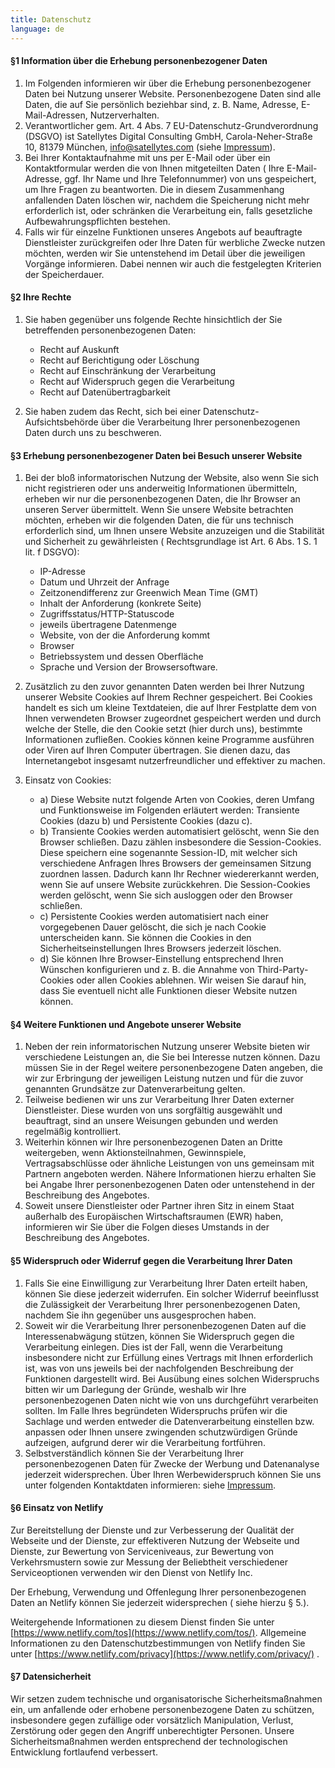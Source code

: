 ```yaml
---
title: Datenschutz
language: de
---
```


#### §1 Information über die Erhebung personenbezogener Daten

1. Im Folgenden informieren wir über die Erhebung personenbezogener Daten bei Nutzung unserer Website. Personenbezogene
   Daten sind alle Daten, die auf Sie persönlich beziehbar sind, z. B. Name, Adresse, E-Mail-Adressen, Nutzerverhalten.
2. Verantwortlicher gem. Art. 4 Abs. 7 EU-Datenschutz-Grundverordnung (DSGVO) ist Satellytes Digital Consulting GmbH,
   Carola-Neher-Straße 10, 81379 München, info@satellytes.com (siehe [Impressum](/imprint/)).
3. Bei Ihrer Kontaktaufnahme mit uns per E-Mail oder über ein Kontaktformular werden die von Ihnen mitgeteilten Daten (
   Ihre E-Mail-Adresse, ggf. Ihr Name und Ihre Telefonnummer) von uns gespeichert, um Ihre Fragen zu beantworten. Die in
   diesem Zusammenhang anfallenden Daten löschen wir, nachdem die Speicherung nicht mehr erforderlich ist, oder
   schränken die Verarbeitung ein, falls gesetzliche Aufbewahrungspflichten bestehen.
4. Falls wir für einzelne Funktionen unseres Angebots auf beauftragte Dienstleister zurückgreifen oder Ihre Daten für
   werbliche Zwecke nutzen möchten, werden wir Sie untenstehend im Detail über die jeweiligen Vorgänge informieren.
   Dabei nennen wir auch die festgelegten Kriterien der Speicherdauer.

#### §2 Ihre Rechte

1. Sie haben gegenüber uns folgende Rechte hinsichtlich der Sie betreffenden personenbezogenen Daten:

    - Recht auf Auskunft
    - Recht auf Berichtigung oder Löschung
    - Recht auf Einschränkung der Verarbeitung
    - Recht auf Widerspruch gegen die Verarbeitung
    - Recht auf Datenübertragbarkeit

2. Sie haben zudem das Recht, sich bei einer Datenschutz-Aufsichtsbehörde über die Verarbeitung Ihrer personenbezogenen
   Daten durch uns zu beschweren.

#### §3 Erhebung personenbezogener Daten bei Besuch unserer Website

1. Bei der bloß informatorischen Nutzung der Website, also wenn Sie sich nicht registrieren oder uns anderweitig
   Informationen übermitteln, erheben wir nur die personenbezogenen Daten, die Ihr Browser an unseren Server
   übermittelt. Wenn Sie unsere Website betrachten möchten, erheben wir die folgenden Daten, die für uns technisch
   erforderlich sind, um Ihnen unsere Website anzuzeigen und die Stabilität und Sicherheit zu gewährleisten (
   Rechtsgrundlage ist Art. 6 Abs. 1 S. 1 lit. f DSGVO):

    - IP-Adresse
    - Datum und Uhrzeit der Anfrage
    - Zeitzonendifferenz zur Greenwich Mean Time (GMT)
    - Inhalt der Anforderung (konkrete Seite)
    - Zugriffsstatus/HTTP-Statuscode
    - jeweils übertragene Datenmenge
    - Website, von der die Anforderung kommt
    - Browser
    - Betriebssystem und dessen Oberfläche
    - Sprache und Version der Browsersoftware.

2. Zusätzlich zu den zuvor genannten Daten werden bei Ihrer Nutzung unserer Website Cookies auf Ihrem Rechner
   gespeichert. Bei Cookies handelt es sich um kleine Textdateien, die auf Ihrer Festplatte dem von Ihnen verwendeten
   Browser zugeordnet gespeichert werden und durch welche der Stelle, die den Cookie setzt (hier durch uns), bestimmte
   Informationen zufließen. Cookies können keine Programme ausführen oder Viren auf Ihren Computer übertragen. Sie
   dienen dazu, das Internetangebot insgesamt nutzerfreundlicher und effektiver zu machen.
3. Einsatz von Cookies:
    - a) Diese Website nutzt folgende Arten von Cookies, deren Umfang und Funktionsweise im Folgenden erläutert werden: Transiente Cookies (dazu b) und Persistente Cookies (dazu c).
    - b) Transiente Cookies werden automatisiert gelöscht, wenn Sie den Browser schließen. Dazu zählen insbesondere die
      Session-Cookies. Diese speichern eine sogenannte Session-ID, mit welcher sich verschiedene Anfragen Ihres Browsers
      der gemeinsamen Sitzung zuordnen lassen. Dadurch kann Ihr Rechner wiedererkannt werden, wenn Sie auf unsere
      Website zurückkehren. Die Session-Cookies werden gelöscht, wenn Sie sich ausloggen oder den Browser schließen.
    - c) Persistente Cookies werden automatisiert nach einer vorgegebenen Dauer gelöscht, die sich je nach Cookie
      unterscheiden kann. Sie können die Cookies in den Sicherheitseinstellungen Ihres Browsers jederzeit löschen.
    - d) Sie können Ihre Browser-Einstellung entsprechend Ihren Wünschen konfigurieren und z. B. die Annahme von
      Third-Party-Cookies oder allen Cookies ablehnen. Wir weisen Sie darauf hin, dass Sie eventuell nicht alle
      Funktionen dieser Website nutzen können.

#### §4 Weitere Funktionen und Angebote unserer Website

1. Neben der rein informatorischen Nutzung unserer Website bieten wir verschiedene Leistungen an, die Sie bei Interesse
   nutzen können. Dazu müssen Sie in der Regel weitere personenbezogene Daten angeben, die wir zur Erbringung der
   jeweiligen Leistung nutzen und für die zuvor genannten Grundsätze zur Datenverarbeitung gelten.
2. Teilweise bedienen wir uns zur Verarbeitung Ihrer Daten externer Dienstleister. Diese wurden von uns sorgfältig
   ausgewählt und beauftragt, sind an unsere Weisungen gebunden und werden regelmäßig kontrolliert.
3. Weiterhin können wir Ihre personenbezogenen Daten an Dritte weitergeben, wenn Aktionsteilnahmen, Gewinnspiele,
   Vertragsabschlüsse oder ähnliche Leistungen von uns gemeinsam mit Partnern angeboten werden. Nähere Informationen
   hierzu erhalten Sie bei Angabe Ihrer personenbezogenen Daten oder untenstehend in der Beschreibung des Angebotes.
4. Soweit unsere Dienstleister oder Partner ihren Sitz in einem Staat außerhalb des Europäischen Wirtschaftsraumen (EWR)
   haben, informieren wir Sie über die Folgen dieses Umstands in der Beschreibung des Angebotes.

#### §5 Widerspruch oder Widerruf gegen die Verarbeitung Ihrer Daten

1. Falls Sie eine Einwilligung zur Verarbeitung Ihrer Daten erteilt haben, können Sie diese jederzeit widerrufen. Ein
   solcher Widerruf beeinflusst die Zulässigkeit der Verarbeitung Ihrer personenbezogenen Daten, nachdem Sie ihn
   gegenüber uns ausgesprochen haben.
2. Soweit wir die Verarbeitung Ihrer personenbezogenen Daten auf die Interessenabwägung stützen, können Sie Widerspruch
   gegen die Verarbeitung einlegen. Dies ist der Fall, wenn die Verarbeitung insbesondere nicht zur Erfüllung eines
   Vertrags mit Ihnen erforderlich ist, was von uns jeweils bei der nachfolgenden Beschreibung der Funktionen
   dargestellt wird. Bei Ausübung eines solchen Widerspruchs bitten wir um Darlegung der Gründe, weshalb wir Ihre
   personenbezogenen Daten nicht wie von uns durchgeführt verarbeiten sollten. Im Falle Ihres begründeten Widerspruchs
   prüfen wir die Sachlage und werden entweder die Datenverarbeitung einstellen bzw. anpassen oder Ihnen unsere
   zwingenden schutzwürdigen Gründe aufzeigen, aufgrund derer wir die Verarbeitung fortführen.
3. Selbstverständlich können Sie der Verarbeitung Ihrer personenbezogenen Daten für Zwecke der Werbung und Datenanalyse
   jederzeit widersprechen. Über Ihren Werbewiderspruch können Sie uns unter folgenden Kontaktdaten informieren:
   siehe [Impressum](/imprint/).

#### §6 Einsatz von Netlify

Zur Bereitstellung der Dienste und zur Verbesserung der Qualität der Webseite und der Dienste, zur effektiveren Nutzung
der Webseite und Dienste, zur Bewertung von Serviceniveaus, zur Bewertung von Verkehrsmustern sowie zur Messung der
Beliebtheit verschiedener Serviceoptionen verwenden wir den Dienst von Netlify Inc.

Der Erhebung, Verwendung und Offenlegung Ihrer personenbezogenen Daten an Netlify können Sie jederzeit widersprechen (
siehe hierzu § 5.).

Weitergehende Informationen zu diesem Dienst finden Sie
unter [https://www.netlify.com/tos](https://www.netlify.com/tos/). Allgemeine Informationen zu den
Datenschutzbestimmungen von Netlify finden Sie unter [https://www.netlify.com/privacy](https://www.netlify.com/privacy/)
.

#### §7 Datensicherheit

Wir setzen zudem technische und organisatorische Sicherheitsmaßnahmen ein, um anfallende oder erhobene personenbezogene
Daten zu schützen, insbesondere gegen zufällige oder vorsätzlich Manipulation, Verlust, Zerstörung oder gegen den
Angriff unberechtigter Personen. Unsere Sicherheitsmaßnahmen werden entsprechend der technologischen Entwicklung
fortlaufend verbessert.
